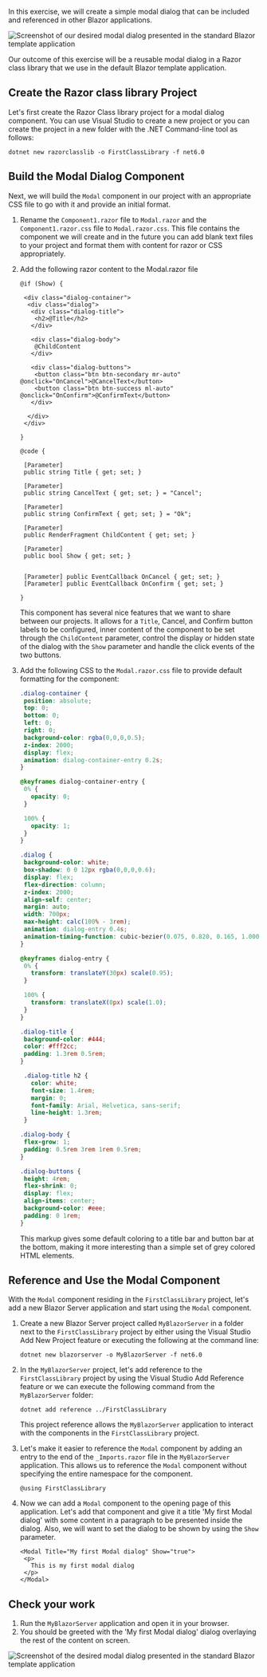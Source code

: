 In this exercise, we will create a simple modal dialog that can be included and referenced in other Blazor applications.

![Screenshot of our desired modal dialog presented in the standard Blazor template application](../media/first-modal.png)

Our outcome of this exercise will be a reusable modal dialog in a Razor class library that we use in the default Blazor template application.

## Create the Razor class library Project

Let's first create the Razor Class library project for a modal dialog component.  You can use Visual Studio to create a new project or you can create the project in a new folder with the .NET Command-line tool as follows:

```dotnetcli
dotnet new razorclasslib -o FirstClassLibrary -f net6.0
```

## Build the Modal Dialog Component

Next, we will build the `Modal` component in our project with an appropriate CSS file to go with it and provide an initial format.

1. Rename the `Component1.razor` file to `Modal.razor` and the `Component1.razor.css` file to `Modal.razor.css`.  This file contains the component we will create and in the future you can add blank text files to your project and format them with content for razor or CSS appropriately.
1. Add the following razor content to the Modal.razor file

    ```razor
    @if (Show) {
    
     <div class="dialog-container">
      <div class="dialog">
       <div class="dialog-title">
        <h2>@Title</h2>
       </div>
    
       <div class="dialog-body">
        @ChildContent
       </div>
    
       <div class="dialog-buttons">
        <button class="btn btn-secondary mr-auto" @onclick="OnCancel">@CancelText</button>
        <button class="btn btn-success ml-auto" @onclick="OnConfirm">@ConfirmText</button>
       </div>
    
      </div>
     </div>
    
    }
    
    @code {
    
     [Parameter]
     public string Title { get; set; }
    
     [Parameter]
     public string CancelText { get; set; } = "Cancel";
    
     [Parameter]
     public string ConfirmText { get; set; } = "Ok";
    
     [Parameter]
     public RenderFragment ChildContent { get; set; }
    
     [Parameter]
     public bool Show { get; set; }
    
    
     [Parameter] public EventCallback OnCancel { get; set; }
     [Parameter] public EventCallback OnConfirm { get; set; }
    
    }
    ```

    This component has several nice features that we want to share between our projects.  It allows for a `Title`, Cancel, and Confirm button labels to be configured, inner content of the component to be set through the `ChildContent` parameter, control the display or hidden state of the dialog with the `Show` parameter and handle the click events of the two buttons.

1. Add the following CSS to the `Modal.razor.css` file to provide default formatting for the component:

    ```css
    .dialog-container {
     position: absolute;
     top: 0;
     bottom: 0;
     left: 0;
     right: 0;
     background-color: rgba(0,0,0,0.5);
     z-index: 2000;
     display: flex;
     animation: dialog-container-entry 0.2s;
    }
    
    @keyframes dialog-container-entry {
     0% {
       opacity: 0;
     }
    
     100% {
       opacity: 1;
     }
    }
    
    .dialog {
     background-color: white;
     box-shadow: 0 0 12px rgba(0,0,0,0.6);
     display: flex;
     flex-direction: column;
     z-index: 2000;
     align-self: center;
     margin: auto;
     width: 700px;
     max-height: calc(100% - 3rem);
     animation: dialog-entry 0.4s;
     animation-timing-function: cubic-bezier(0.075, 0.820, 0.165, 1.000);
    }
    
    @keyframes dialog-entry {
     0% {
       transform: translateY(30px) scale(0.95);
     }
    
     100% {
       transform: translateX(0px) scale(1.0);
     }
    }
    
    .dialog-title {
     background-color: #444;
     color: #fff2cc;
     padding: 1.3rem 0.5rem;
    }
    
     .dialog-title h2 {
       color: white;
       font-size: 1.4rem;
       margin: 0;
       font-family: Arial, Helvetica, sans-serif;
       line-height: 1.3rem;
     }
    
    .dialog-body {
     flex-grow: 1;
     padding: 0.5rem 3rem 1rem 0.5rem;
    }
    
    .dialog-buttons {
     height: 4rem;
     flex-shrink: 0;
     display: flex;
     align-items: center;
     background-color: #eee;
     padding: 0 1rem;
    }
    ```

    This markup gives some default coloring to a title bar and button bar at the bottom, making it more interesting than a simple set of grey colored HTML elements.

## Reference and Use the Modal Component

With the `Modal` component residing in the `FirstClassLibrary` project, let's add a new Blazor Server application and start using the `Modal` component. 

1. Create a new Blazor Server project called `MyBlazorServer` in a folder next to the `FirstClassLibrary` project by either using the Visual Studio Add New Project feature or executing the following at the command line:

    ```dotnetcli
    dotnet new blazorserver -o MyBlazorServer -f net6.0
    ```

1. In the `MyBlazorServer` project, let's add reference to the `FirstClassLibrary` project by using the Visual Studio Add Reference feature or we can execute the following command from the `MyBlazorServer` folder:

    ```dotnetcli
    dotnet add reference ../FirstClassLibrary
    ```

    This project reference allows the `MyBlazorServer` application to interact with the components in the `FirstClassLibrary` project.

1. Let's make it easier to reference the `Modal` component by adding an entry to the end of the `_Imports.razor` file in the `MyBlazorServer` application.  This allows us to reference the `Modal` component without specifying the entire namespace for the component.

    ```dotnetcli
    @using FirstClassLibrary
    ```

1. Now we can add a `Modal` component to the opening page of this application.  Let's add that component and give it a title 'My first Modal dialog' with some content in a paragraph to be presented inside the dialog.  Also, we will want to set the dialog to be shown by using the `Show` parameter.

    ```razor
    <Modal Title="My first Modal dialog" Show="true">
     <p>
       This is my first modal dialog
     </p>
    </Modal>
    ```

## Check your work

1. Run the `MyBlazorServer` application and open it in your browser.
1. You should be greeted with the 'My first Modal dialog' dialog overlaying the rest of the content on screen.

![Screenshot of the desired modal dialog presented in the standard Blazor template application](../media/first-modal.png)